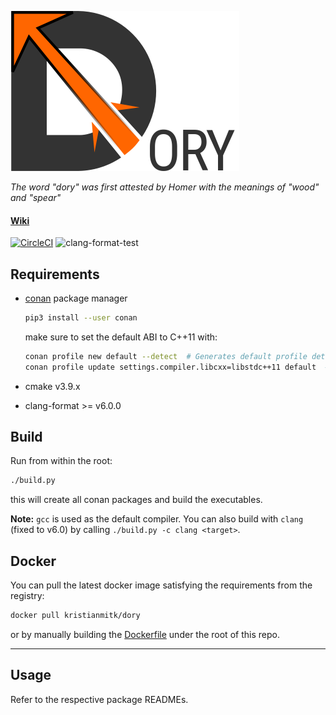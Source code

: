 ![alt text](logo/dory-logo-256.png "Dory")

*The word "dory" was first attested by Homer with the meanings of "wood" and "spear"*


#### [Wiki](https://github.com/kristianmitk/dory/wiki)
[![CircleCI](https://circleci.com/gh/kristianmitk/dory/tree/master.svg?style=shield&circle-token=8aee442f89261c33ece50901b09ef414a085ca9f)](https://circleci.com/gh/kristianmitk/dory/tree/master) ![clang-format-test](https://github.com/kristianmitk/dory/workflows/clang-format-test/badge.svg)


## Requirements

- [conan](https://conan.io/) package manager
    ```sh 
    pip3 install --user conan
    ```

    make sure to set the default ABI to C++11 with:

    ```sh
    conan profile new default --detect  # Generates default profile detecting GCC and sets old ABI
    conan profile update settings.compiler.libcxx=libstdc++11 default  # Sets libcxx to C++11 ABI
    ```
- cmake v3.9.x
- clang-format >= v6.0.0

## Build

Run from within the root:

```sh
./build.py
```

this will create all conan packages and build the executables.

__Note:__ `gcc` is used as the default compiler. You can also build with `clang` (fixed to v6.0) by calling `./build.py -c clang <target>`.


## Docker

You can pull the latest docker image satisfying the requirements from the registry:

```sh
docker pull kristianmitk/dory
```

or by manually building the [Dockerfile](https://github.com/kristianmitk/dory/blob/master/Dockerfile) under the root of this repo.

---


## Usage

Refer to the respective package READMEs.
